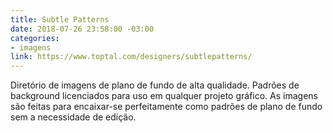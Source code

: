```yaml
---
title: Subtle Patterns
date: 2018-07-26 23:58:00 -03:00
categories:
- imagens
link: https://www.toptal.com/designers/subtlepatterns/
---
```


Diretório de imagens de plano de fundo de alta qualidade. Padrões de background licenciados para uso em qualquer projeto gráfico. As imagens são feitas para encaixar-se perfeitamente como padrões de plano de fundo sem a necessidade de edição.